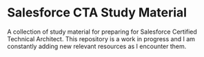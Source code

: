 # Salesforce CTA Study Material
A collection of study material for preparing for Salesforce Certified Technical Architect. This repository is a work in progress and I am constantly adding new relevant resources as I encounter them.
